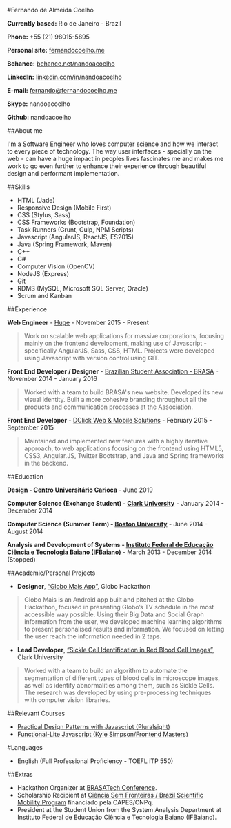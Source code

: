 #Fernando de Almeida Coelho

**Currently based:** Rio de Janeiro - Brazil

**Phone:** +55 (21) 98015-5895

**Personal site:** [fernandocoelho.me](http://fernandocoelho.me)

**Behance:** [behance.net/nandoacoelho](http://behance.net/nandoacoelho)

**LinkedIn:** [linkedin.com/in/nandoacoelho](http://linkedin.com/in/nandoacoelho)

**E-mail:** fernando@fernandocoelho.me

**Skype:** nandoacoelho

**Github:** nandoacoelho

##About me

I'm a Software Engineer who loves computer science and how we interact to every piece of technology. The way user interfaces - specially on the web - can have a huge impact in peoples lives fascinates me and makes me work to go even further to enhance their experience through beautiful design and performant implementation.

##Skills

* HTML (Jade)
* Responsive Design (Mobile First)
* CSS (Stylus, Sass)
* CSS Frameworks (Bootstrap, Foundation)
* Task Runners (Grunt, Gulp, NPM Scripts)
* Javascript (AngularJS, ReactJS, ES2015)
* Java (Spring Framework, Maven)
* C++
* C#
* Computer Vision (OpenCV)
* NodeJS (Express)
* Git
* RDMS (MySQL, Microsoft SQL Server, Oracle)
* Scrum and Kanban

##Experience

**Web Engineer** - [Huge](http://hugeinc.com) - November 2015 - Present

> Work on scalable web applications for massive corporations, focusing mainly on the  frontend development, making use of Javascript - specifically AngularJS, Sass, CSS, HTML. Projects were developed using Javascript with version control using GIT.

**Front End Developer / Designer** - [Brazilian Student Association - BRASA](http://gobrasa.org) - November 2014 - January 2016

> Worked with a team to build BRASA's new website. Developed its new visual identity. Built a more cohesive branding throughout all the products and communication processes at the Association.

**Front End Developer** - [DClick Web & Mobile Solutions](http://dclick.com.br) - February 2015 - September 2015

> Maintained and implemented new features with a highly iterative approach, to web applications focusing on the frontend using HTML5, CSS3, Angular.JS, Twitter Bootstrap, and Java and Spring frameworks in the backend.

##Education

**Design - [Centro Universitário Carioca](http://unicarioca.edu.br)** - June 2019

**Computer Science (Exchange Student) - [Clark University](http://clarku.edu)** - January 2014 - December 2014

**Computer Science (Summer Term) - [Boston University](http://bu.edu)** - June 2014 - August 2014

**Analysis and Development of Systems - [Instituto Federal de Educação Ciência e Tecnologia Baiano (IFBaiano)](http://ifbaiano.edu.br/portal/)** - March 2013 - December 2014 (Stopped)

##Academic/Personal Projects

* **Designer**, [“Globo Mais App”](https://www.behance.net/gallery/29591179/Globo-Mais-App), Globo Hackathon

> Globo Mais is an Android app built and pitched at the Globo Hackathon, focused in presenting Globo’s TV schedule in the most accessible way possible. Using their Big Data and Social Graph information from the user, we developed machine learning algorithms to present personalised results and information. We focused on letting the user reach the information needed in 2 taps.

* **Lead Developer**, [“Sickle Cell Identification in Red Blood Cell Images”](http://cs.clarku.edu/~fdealmeidacoelho/FinalProject/), Clark University

> Worked with a team to build an algorithm to automate the segmentation of different types of blood cells in microscope images, as well as identify abnormalities among them, such as Sickle Cells. The research was developed by using pre-processing techniques with computer vision libraries.

##Relevant Courses

* [Practical Design Patterns with Javascript (Pluralsight)](https://www.pluralsight.com/courses/javascript-practical-design-patterns)
* [Functional-Lite Javascript (Kyle Simpson/Frontend Masters)](https://frontendmasters.com/courses/functional-js-lite/)

#Languages

* English (Full Professional Proficiency - TOEFL iTP 550)

##Extras

* Hackathon Organizer at [BRASATech Conference](http://brasatech.org/).
* Scholarship Recipient at [Ciência Sem Fronteiras / Brazil Scientific Mobility Program](http://www.cienciasemfronteiras.gov.br/) financiado pela CAPES/CNPq.
* President at the Student Union from the System Analysis Department at Instituto Federal de Educação Ciência e Tecnologia Baiano (IFBaiano).
